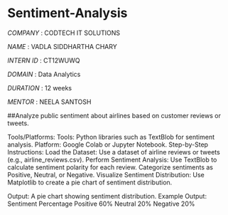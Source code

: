 # Sentiment-Analysis

*COMPANY* : CODTECH IT SOLUTIONS

*NAME* : VADLA SIDDHARTHA CHARY

*INTERN ID* : CT12WUWQ

*DOMAIN* : Data Analytics

*DURATION* : 12 weeks

*MENTOR* : NEELA SANTOSH

##Analyze public sentiment about airlines based on customer reviews or tweets.

Tools/Platforms:
Tools: Python libraries such as TextBlob for sentiment analysis.
Platform: Google Colab or Jupyter Notebook.
Step-by-Step Instructions:
Load the Dataset:
Use a dataset of airline reviews or tweets (e.g., airline_reviews.csv).
Perform Sentiment Analysis:
Use TextBlob to calculate sentiment polarity for each review.
Categorize sentiments as Positive, Neutral, or Negative.
Visualize Sentiment Distribution:
Use Matplotlib to create a pie chart of sentiment distribution.

Output:
A pie chart showing sentiment distribution.
Example Output:
Sentiment	Percentage
Positive	60%
Neutral	20%
Negative	20%
